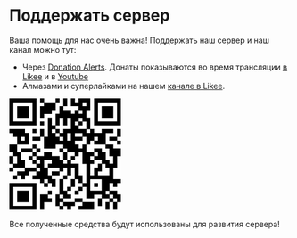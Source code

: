 # Поддержать сервер

Ваша помощь для нас очень важна! Поддержать наш сервер и наш канал можно тут:

* Через [Donation Alerts](https://www.donationalerts.com/r/slepoy_snaiper). Донаты показываются во время трансляции [в Likee](https://likee.video/@406335458) и в [Youtube](https://www.youtube.com/@user-hi4jn7uy8u)
* Алмазами и суперлайками на нашем [канале в Likee](https://likee.video/@406335458). 

![](qr_da.png)

Все полученные средства будут использованы для развития сервера!